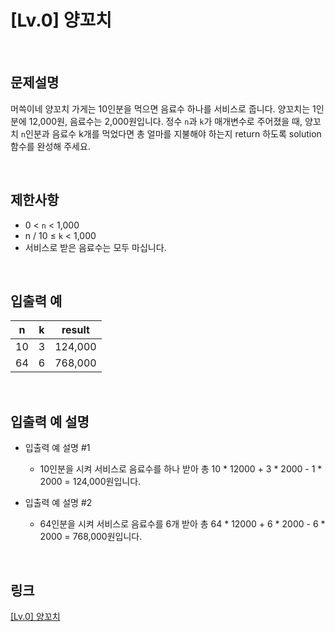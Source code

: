 # [Lv.0] 양꼬치

<br>

## 문제설명
머쓱이네 양꼬치 가게는 10인분을 먹으면 음료수 하나를 서비스로 줍니다. 양꼬치는 1인분에 12,000원, 음료수는 2,000원입니다. 정수 `n`과 `k`가 매개변수로 주어졌을 때, 양꼬치 `n`인분과 음료수 k개를 먹었다면 총 얼마를 지불해야 하는지 return 하도록 solution 함수를 완성해 주세요.

<br>

## 제한사항
- 0 < `n` < 1,000
- n / 10 ≤ `k` < 1,000
- 서비스로 받은 음료수는 모두 마십니다.

<br>

## 입출력 예
| n | k | result |
|---|---|---|
| 10 | 3 | 124,000 |
| 64 | 6 | 768,000 |

<br>

## 입출력 예 설명
- 입출력 예 설명 #1
    - 10인분을 시켜 서비스로 음료수를 하나 받아 총 10 * 12000 + 3 * 2000 - 1 * 2000 = 124,000원입니다.

- 입출력 예 설명 #2
    - 64인분을 시켜 서비스로 음료수를 6개 받아 총 64 * 12000 + 6 * 2000 - 6 * 2000 = 768,000원입니다.

<br>

## 링크
[[Lv.0] 양꼬치](https://school.programmers.co.kr/learn/courses/30/lessons/120830)
